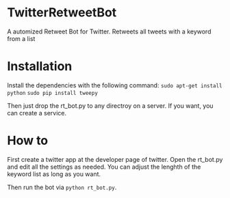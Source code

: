 # TwitterRetweetBot
A automized Retweet Bot for Twitter. Retweets all tweets with a keyword from a list

# Installation
Install the dependencies with the following command:
``sudo apt-get install python``
``sudo pip install tweepy``

Then just drop the rt_bot.py to any directroy on a server. If you want, you can create a service.

# How to
First create a twitter app at the developer page of twitter. Open the rt_bot.py and edit all the settings as needed. You can adjust the lenghth of the keyword list as long as you want.

Then run the bot via ``python rt_bot.py``.
